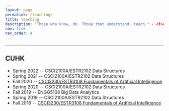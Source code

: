 ```yaml
---
layout: page
permalink: /teaching/
title: teaching
description: "Those who know, do. Those that understand, teach." - <i>Aristotle</i>
nav: true
nav_order: 4
---
```


---

## CUHK

- Spring 2022 -- CSCI2100A/ESTR2102 Data Structures
- Spring 2021 -- CSCI2100A/ESTR2102 Data Structures
- Fall 2020 -- [CSCI3230/ESTR3108 Fundamentals of Artificial Intelligence](https://www.cse.cuhk.edu.hk/~ksleung/csci3230/)
- Spring 2020 -- CSCI2100A/ESTR2102 Data Structures
- Fall 2019 -- ENGG5108 Big Data Analytics
- Spring 2019 -- CSCI2100A/ESTR2102 Data Structures
- Fall 2018 -- [CSCI3230/ESTR3108 Fundamentals of Artificial Intelligence](https://www.cse.cuhk.edu.hk/~ksleung/csci3230/)
